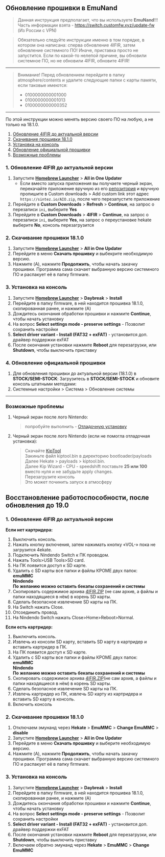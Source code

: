 ## Обновление прошивки в EmuNand 
>Данная инструкция предполагает, что вы используете **EmuNand**!!!  
>Часть информации взята - https://switch.customfw.xyz/update-fw (Из России с VPN)

>Обязательно следуйте инструкции именно в том порядке, в котором она написана: сперва обновление 4IFIR, затем обновление системного ПО! Иначе, приставка просто не запустится. Если по какой-то нелепой причине, вы обновили системное ПО, но не обновили 4IFIR, обновите 4IFIR!
****

>Внимание! Перед обновлением перейдите в папку atmosphere/contents и удалите следующие папки с карты памяти, если таковые имеются:  
>* 0100000000001000   
>* 0100000000001013  
>* 0100000000000352
*** 

По этой инструкции можно менять версию своего ПО на любую, а не только на 18.1.0.
1. [Обновление 4IFIR до актуальной версии](#1-Обновление-4IFIR-до-актуальной-версии)
1. [Скачивание прошивки 18.1.0](#2-скачивание-прошивки-1810)
1. [Установка на консоль](#3-установка-на-консоль)
2. [Обновление официальной прошивки](#4-обновление-официальной-прошивки)
3. [Возможные проблемы](#Возможные-проблемы)  

### 1. Обновление 4IFIR до актуальной версии
1. Запустите [**Homebrew Launcher**](https://switch.customfw.xyz/hbl) > **All in One Updater**
   * Если вместо запуска приложения вы получаете черный экран, перекачайте приложение вручную из его [репозитория](https://github.com/HamletDuFromage/aio-switch-updater) и вручную пропишите в Custom downloads > Add custom link этот адрес `https://sintez.io/AIO.zip`, после чего перезапустите приложение
1. Перейдите в **Custom Downloads** > **Refresh** > **Continue**, на запрос о перезаписи `ini`, выберите **Yes**
1. Перейдите в **Custom Downloads** > **4IFIR** > **Continue**, на запрос о перезаписи `ini`, выберите **Yes**, на запрос о переустановке hekate выберите **No**, консоль перезагрузится

### 2. Скачивание прошивки 18.1.0
1. Запустите [**Homebrew Launcher**](https://switch.customfw.xyz/hbl) > **All in One Updater**
1. Перейдите в меню **Скачать прошивку** и выбекрите необходимую версию.
1. Нажмите (A), нажмите **Продолжить**, чтобы начать закачку прошивки. Программа сама скачает выбранную версию системного ПО и распакует её в папку firmware.

### 3. Установка на консоль
1. Запустите [**Homebrew Launcher**](https://switch.customfw.xyz/hbl) > **Daybreak** > **Install**
2. Перейдите в папку firmware, в ней находится прошивка 18.1.0, скопированная ранее, и нажмите (A)
3. Дождитесь окончания обработки прошивки и нажмите **Continue**, чтобы начать установку
4. На вопрос **Select settings mode - preserve settings** - Позволит сохранить настройки
5. **Select driver variant - Install (FAT32 + exFAT)** - установится доп. драйвер поддержки exFAT 
6. После окончания установки нажмите **Reboot** для перезагрузки, или **Shutdown**, чтобы выключить приставку

### 4. Обновление официальной прошивки
1. Для обновления прошивки до актуальной версии (18.1.0) в **STOCK/SEMI-STOCK**: Загрузитесь в **STOCK/SEMI-STOCK** и обновите консоль штатными методами:
2. Системные настройки > Система > Обновление системы  

***


### Возможные проблемы 
1. Черный экран после лого Nintendo:  
   >попробуйте выполнить - [Отладочную установку](INSTAL_4IFIR.md#отладочная-установка-требуется-пк)  
1. Черный экран после лого Nintendo (если не помогла отладочная установка):  
   >Скачайте [KipTool](https://github.com/kawaii-flesh/KipTool/releases/)  
   >Закиньте файл kiptool.bin в директорию bootloader/payloads  
   >Далее Hekate > payloads > kiptool.bin.  
   >Далее Kip Wizard - CPU - speedshift поставьте **25 или 100** вместо нуля и не забудьте apply changes.  
   >Перезагрузите консоль  
   >Это может починить запуск в атмосферу


## Восстановление работоспособности, после обновления до 19.0

### 1. Обновление 4IFIR до актуальной версии

**Если нет картридера:**
1. Выключить консоль.
2. Нажать кнопку включения, затем нажимать кнопку «VOL-» пока не загрузится 4ekate.
3. Подключить Nindendo Switch к ПК проводом.
4. Нажать Tools>USB Tools>SD card.
5. На ПК появится доступ к SD карте.
6. Удалить с SD карты все папки и файлы КРОМЕ двух папок:  
**emuMMC**  
**Nindendo**  
**По желанию можно оставить бекапы сохранений и системы**  
8. Скопировать содержимое архива  [4IFIR.ZIP](https://sintez.io/4IFIR.zip) (не сам архив, а файлы и папки находящиеся в нём) в корень SD карты.
9. Сделать безопасное извлечение SD карты на ПК.
10. На Switch нажать Close.
11. Отсоединить провод. 
12. На Nindendo Switch нажать Close>Home>Reboot>Normal.

**Если есть картридер:**
1. Выключить консоль.
2. Извлечь из консоли SD карту, вставить SD карту в картридер и вставить картридер в ПК.
3. На ПК появится доступ к SD карте.
4. Удалить с SD карты все папки и файлы КРОМЕ двух папок:  
**emuMMC**  
**Nindendo**  
**По желанию можно оставить бекапы сохранений и системы**   
6. Скопировать содержимое архива [4IFIR.ZIP](https://sintez.io/4IFIR.zip)(не сам архив, а файлы и папки находящиеся в нём) в корень SD карты.
7. Сделать безопасное извлечение SD карты на ПК.
8. Извлечь картридер из ПК, извлечь SD карту из картридера и вставить SD карту в консоль.
9. Включить консоль

### 2. Скачивание прошивки 18.1.0
1. Отключаем эмунанд через **Hekate** > **EmuMMC** > **Change EmuMMC** > **disable**
1. Запустите [**Homebrew Launcher**](https://switch.customfw.xyz/hbl) > **All in One Updater**
1. Перейдите в меню **Скачать прошивку** и выберите необходимую версию.
1. Нажмите (A), нажмите **Продолжить**, чтобы начать закачку прошивки. Программа сама скачает выбранную версию системного ПО и распакует её в папку firmware.

### 3. Установка на консоль
1. Запустите [**Homebrew Launcher**](https://switch.customfw.xyz/hbl) > **Daybreak** > **Install**
2. Перейдите в папку firmware, в ней находится прошивка 18.1.0, скопированная ранее, и нажмите (A)
3. Дождитесь окончания обработки прошивки и нажмите **Continue**, чтобы начать установку
4. На вопрос **Select settings mode - preserve settings** - Позволит сохранить настройки
5. **Select driver variant - Install (FAT32 + exFAT)** - установится доп. драйвер поддержки exFAT 
6. После окончания установки нажмите **Reboot** для перезагрузки, или **Shutdown**, чтобы выключить приставку
7. Включаем обратно эмунанд через **Hekate** > **EmuMMC** > **Change EmuMMC**
